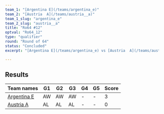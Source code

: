 ```yaml
---
team_1: "[Argentina E](/teams/argentina_e)"
team_2: "[Austria  A](/teams/austria__a)"
team_1_slug: "argentina_e"
team_2_slug: "austria__a"
title: "Ro64 #12"
optval: "Ro64_12"
type: "qualifier"
round: "Round of 64"
status: "Concluded"
excerpt: "[Argentina E](/teams/argentina_e) vs [Austria  A](/teams/austria__a)"

---
```

## Results

| Team names | G1 | G2 | G3 | G4 | G5 | Score |
| -- | -- | -- | -- | -- | -- | -- |
| [Argentina E](/teams/argentina_e) | AW | AW | AW | - | - | 3 |
| [Austria  A](/teams/austria__a) | AL | AL | AL | - | - | 0 |
